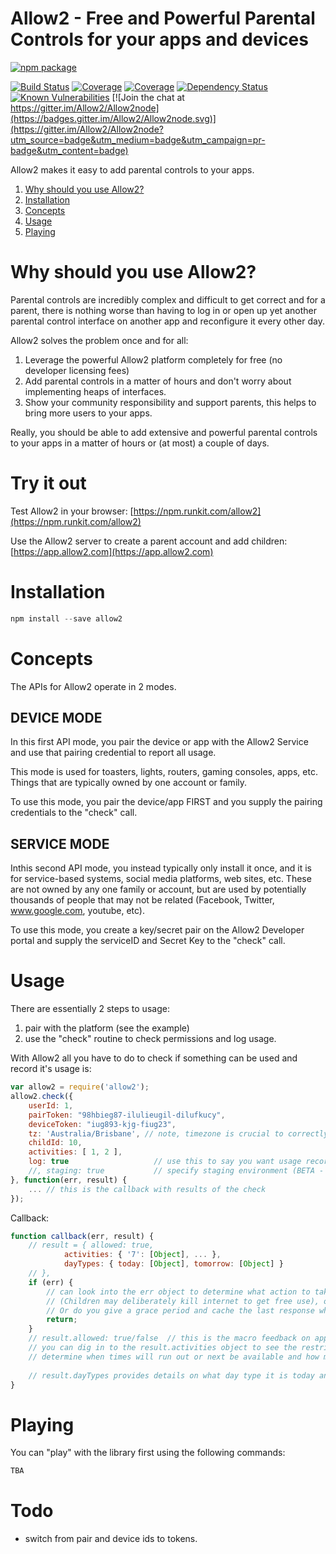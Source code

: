 # Allow2 - Free and Powerful Parental Controls for your apps and devices

[![npm package](https://nodei.co/npm/allow2.png?downloads=true&downloadRank=true&stars=true)](https://nodei.co/npm/allow2/)

[![Build Status](https://img.shields.io/travis/Allow2/Allow2node/master.svg?style=flat-square)](https://travis-ci.org/Allow2/Allow2node)
[![Coverage](https://img.shields.io/codecov/c/github/allow2node/allow2.svg?style=flat-square)](https://codecov.io/github/Allow2/Allow2node?branch=master)
[![Coverage](https://img.shields.io/coveralls/allow2/allow2.svg?style=flat-square)](https://coveralls.io/r/Allow2/Allow2node)
[![Dependency Status](https://img.shields.io/david/allow2/allow2.svg?style=flat-square)](https://david-dm.org/Allow2/Allow2node)
[![Known Vulnerabilities](https://snyk.io/test/npm/allow2/badge.svg?style=flat-square)](https://snyk.io/test/npm/allow2)
[![Join the chat at https://gitter.im/Allow2/Allow2node](https://badges.gitter.im/Allow2/Allow2node.svg)](https://gitter.im/Allow2/Allow2node?utm_source=badge&utm_medium=badge&utm_campaign=pr-badge&utm_content=badge)

Allow2 makes it easy to add parental controls to your apps.

1. [Why should you use Allow2?](#why-should-you-use-Allow2)
2. [Installation](#installation)
3. [Concepts](#concepts)
4. [Usage](#usage)
5. [Playing](#playing)

# Why should you use Allow2?

Parental controls are incredibly complex and difficult to get correct and for a parent, there is nothing worse than having to log in or open up yet another parental control interface on another app and reconfigure it every other day.

Allow2 solves the problem once and for all:

1. Leverage the powerful Allow2 platform completely for free (no developer licensing fees)
2. Add parental controls in a matter of hours and don't worry about implementing heaps of interfaces.
3. Show your community responsibility and support parents, this helps to bring more users to your apps.

Really, you should be able to add extensive and powerful parental controls to your apps in a matter of hours or (at most) a couple of days.

# Try it out

Test Allow2 in your browser: [https://npm.runkit.com/allow2](https://npm.runkit.com/allow2)

Use the Allow2 server to create a parent account and add children: [https://app.allow2.com](https://app.allow2.com)

# Installation

```js
npm install --save allow2
```

# Concepts

The APIs for Allow2 operate in 2 modes.

## DEVICE MODE

In this first API mode, you pair the device or app with the Allow2 Service and use that pairing credential to report all usage.

This mode is used for toasters, lights, routers, gaming consoles, apps, etc. Things that are typically owned by one account or family.

To use this mode, you pair the device/app FIRST and you supply the pairing credentials to the "check" call.


## SERVICE MODE

Inthis second API mode, you instead typically only install it once, and it is for service-based systems, social media platforms, web sites, etc. These are not owned by any one family or account, but are used by potentially thousands of people that may not be related (Facebook, Twitter, www.google.com, youtube, etc).

To use this mode, you create a key/secret pair on the Allow2 Developer portal and supply the serviceID and Secret Key to the "check" call.


# Usage

There are essentially 2 steps to usage:

1. pair with the platform (see the example)
2. use the "check" routine to check permissions and log usage.

With Allow2 all you have to do to check if something can be used and record it's usage is:

```js
var allow2 = require('allow2');
allow2.check({
    userId: 1,
    pairToken: "98hbieg87-ilulieugil-dilufkucy",
    deviceToken: "iug893-kjg-fiug23",
    tz: 'Australia/Brisbane', // note, timezone is crucial to correctly calculate allowed times and day types
    childId: 10,
    activities: [ 1, 2 ],
    log: true                   // use this to say you want usage recorded (logged) as well as checked
    //, staging: true           // specify staging environment (BETA - use at your OWN risk)
}, function(err, result) {
    ... // this is the callback with results of the check
});
```

Callback:

```js
function callback(err, result) {
    // result = { allowed: true,
            activities: { '7': [Object], ... },
            dayTypes: { today: [Object], tomorrow: [Object] }
    // },
    if (err) {
        // can look into the err object to determine what action to take, do you allow usage?
        // (Children may deliberately kill internet to get free use), or do you require access?
        // Or do you give a grace period and cache the last response while offline?
        return;
    }
    // result.allowed: true/false  // this is the macro feedback on approved/denied.
    // you can dig in to the result.activities object to see the restrictions and bans/etc on each activity,
    // determine when times will run out or next be available and how much quota is remaining for each activity.
    
    // result.dayTypes provides details on what day type it is today and tomorrow.
}

```

# Playing

You can "play" with the library first using the following commands:

```js
TBA
```

# Todo

* switch from pair and device ids to tokens.
